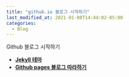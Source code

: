 ```yaml
---
title: "github.io 블로그 시작하기"
last_modified_at: 2021-01-08T14:44:02-05:00
categories:
  - Blog
---
```


Github 블로그 시작하기

- <a href="https://github.com/mmistakes/minimal-mistakes" target="_blank"><b> Jekyll 테마 </b></a>
- <a href="https://devinlife.com/howto" target="_blank"><b> Github pages 블로그 따라하기 </b></a>
